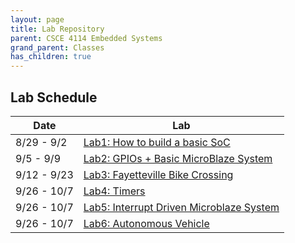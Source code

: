 ```yaml
---
layout: page
title: Lab Repository
parent: CSCE 4114 Embedded Systems
grand_parent: Classes
has_children: true
---
```


## Lab Schedule

| Date        | Lab                                                 |
| ----------- | --------------------------------------------------- |
| 8/29 - 9/2  | [Lab1: How to build a basic SoC](lab1.md)           |
| 9/5  - 9/9  | [Lab2: GPIOs + Basic MicroBlaze System](lab2.md)    |
| 9/12 - 9/23 | [Lab3: Fayetteville Bike Crossing](lab3.md)         |
| 9/26 - 10/7 | [Lab4: Timers](lab4.md)                             |
| 9/26 - 10/7 | [Lab5: Interrupt Driven Microblaze System](lab5.md) |
| 9/26 - 10/7 | [Lab6: Autonomous Vehicle](lab6.md)                 |
